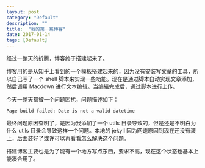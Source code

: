 ```yaml
---
layout: post
category: "Default"
description: ""
title:  "我的第一篇博客"
date: 2017-01-14
tags: [Default]
---
```


经过一整天的折腾，博客终于搭建起来了。

博客用的是从知乎上看到的一个模板搭建起来的，因为没有安装写文章的工具，所以自己写了一个 shell 脚本来实现一些功能。现在是通过脚本自动实现文章添加，然后调用 Macdown 进行文本编辑。当编辑完成后，通过脚本进行上传。

今天一整天都被一个问题困扰，问题描述如下：

```
Page build failed: Date is not a valid datetime
```

最终问题原因查明了，是因为我添加了一个 utils 目录导致的，但是还是不明白为什么 utils 目录会导致这样一个问题。本地的 jekyll 因为网速原因到现在还没有装上，后面装好了或许可以再看看怎么解决这个问题。

搭建博客主要也是为了能有一个地方写点东西，要求不高，现在这个状态也基本上能凑合用了。
